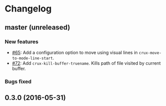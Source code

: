 # Changelog

## master (unreleased)

### New features

* [#65](https://github.com/bbatsov/crux/pull/65): Add a configuration option to move using visual lines in `crux-move-to-mode-line-start`.
* [#72](https://github.com/bbatsov/crux/pull/72): Add `crux-kill-buffer-truename`. Kills path of file visited by current buffer.

### Bugs fixed

## 0.3.0 (2016-05-31)
